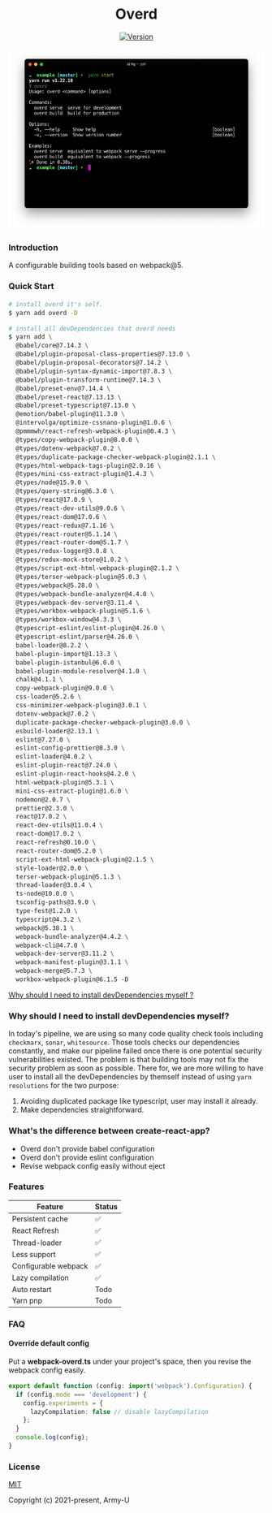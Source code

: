 <h1 align="center">Overd</h1>

<p align="center">
  <a href="https://www.npmjs.com/package/overd"><img src="https://flat.badgen.net/npm/v/overd" alt="Version" /></a>
</p>

<img src="./docs/screenshot.png" />

### Introduction

A configurable building tools based on webpack@5.

### Quick Start

```bash
# install overd it's self.
$ yarn add overd -D
```

```bash
# install all devDependencies that overd needs
$ yarn add \
  @babel/core@7.14.3 \
  @babel/plugin-proposal-class-properties@7.13.0 \
  @babel/plugin-proposal-decorators@7.14.2 \
  @babel/plugin-syntax-dynamic-import@7.8.3 \
  @babel/plugin-transform-runtime@7.14.3 \
  @babel/preset-env@7.14.4 \
  @babel/preset-react@7.13.13 \
  @babel/preset-typescript@7.13.0 \
  @emotion/babel-plugin@11.3.0 \
  @intervolga/optimize-cssnano-plugin@1.0.6 \
  @pmmmwh/react-refresh-webpack-plugin@0.4.3 \
  @types/copy-webpack-plugin@8.0.0 \
  @types/dotenv-webpack@7.0.2 \
  @types/duplicate-package-checker-webpack-plugin@2.1.1 \
  @types/html-webpack-tags-plugin@2.0.16 \
  @types/mini-css-extract-plugin@1.4.3 \
  @types/node@15.9.0 \
  @types/query-string@6.3.0 \
  @types/react@17.0.9 \
  @types/react-dev-utils@9.0.6 \
  @types/react-dom@17.0.6 \
  @types/react-redux@7.1.16 \
  @types/react-router@5.1.14 \
  @types/react-router-dom@5.1.7 \
  @types/redux-logger@3.0.8 \
  @types/redux-mock-store@1.0.2 \
  @types/script-ext-html-webpack-plugin@2.1.2 \
  @types/terser-webpack-plugin@5.0.3 \
  @types/webpack@5.28.0 \
  @types/webpack-bundle-analyzer@4.4.0 \
  @types/webpack-dev-server@3.11.4 \
  @types/workbox-webpack-plugin@5.1.6 \
  @types/workbox-window@4.3.3 \
  @typescript-eslint/eslint-plugin@4.26.0 \
  @typescript-eslint/parser@4.26.0 \
  babel-loader@8.2.2 \
  babel-plugin-import@1.13.3 \
  babel-plugin-istanbul@6.0.0 \
  babel-plugin-module-resolver@4.1.0 \
  chalk@4.1.1 \
  copy-webpack-plugin@9.0.0 \
  css-loader@5.2.6 \
  css-minimizer-webpack-plugin@3.0.1 \
  dotenv-webpack@7.0.2 \
  duplicate-package-checker-webpack-plugin@3.0.0 \
  esbuild-loader@2.13.1 \
  eslint@7.27.0 \
  eslint-config-prettier@8.3.0 \
  eslint-loader@4.0.2 \
  eslint-plugin-react@7.24.0 \
  eslint-plugin-react-hooks@4.2.0 \
  html-webpack-plugin@5.3.1 \
  mini-css-extract-plugin@1.6.0 \
  nodemon@2.0.7 \
  prettier@2.3.0 \
  react@17.0.2 \
  react-dev-utils@11.0.4 \
  react-dom@17.0.2 \
  react-refresh@0.10.0 \
  react-router-dom@5.2.0 \
  script-ext-html-webpack-plugin@2.1.5 \
  style-loader@2.0.0 \
  terser-webpack-plugin@5.1.3 \
  thread-loader@3.0.4 \
  ts-node@10.0.0 \
  tsconfig-paths@3.9.0 \
  type-fest@1.2.0 \
  typescript@4.3.2 \
  webpack@5.38.1 \
  webpack-bundle-analyzer@4.4.2 \
  webpack-cli@4.7.0 \
  webpack-dev-server@3.11.2 \
  webpack-manifest-plugin@3.1.1 \
  webpack-merge@5.7.3 \
  workbox-webpack-plugin@6.1.5 -D
```

[Why should I need to install devDependencies myself ?](#why-should-i-need-to-install-devdependencies-myself)

### Why should I need to install devDependencies myself?

In today's pipeline, we are using so many code quality check tools including `checkmarx`, `sonar`, `whitesource`.
Those tools checks our dependencies constantly, and make our pipeline failed once there is one potential security vulnerabilities existed.
The problem is that building tools may not fix the security problem as soon as possible. There for, we are more willing to have user to install
all the devDependencies by themself instead of using `yarn resolutions` for the two purpose:

1. Avoiding duplicated package like typescript, user may install it already.
2. Make dependencies straightforward.

### What's the difference between create-react-app?

- Overd don't provide babel configuration
- Overd don't provide eslint configuration
- Revise webpack config easily without eject

### Features

| Feature              | Status |
| -------------------- | ------ |
| Persistent cache     | ✅     |
| React Refresh        | ✅     |
| Thread-loader        | ✅     |
| Less support         | ✅     |
| Configurable webpack | ✅     |
| Lazy compilation     | ✅     |
| Auto restart         | Todo   |
| Yarn pnp             | Todo   |

### FAQ

#### Override default config

Put a **webpack-overd.ts** under your project's space, then you revise the webpack config easily.

```ts
export default function (config: import('webpack').Configuration) {
  if (config.mode === 'development') {
    config.experiments = {
      lazyCompilation: false // disable lazyCompilation
    };
  }
  console.log(config);
}
```

### License

[MIT](https://opensource.org/licenses/MIT)

Copyright (c) 2021-present, Army-U

